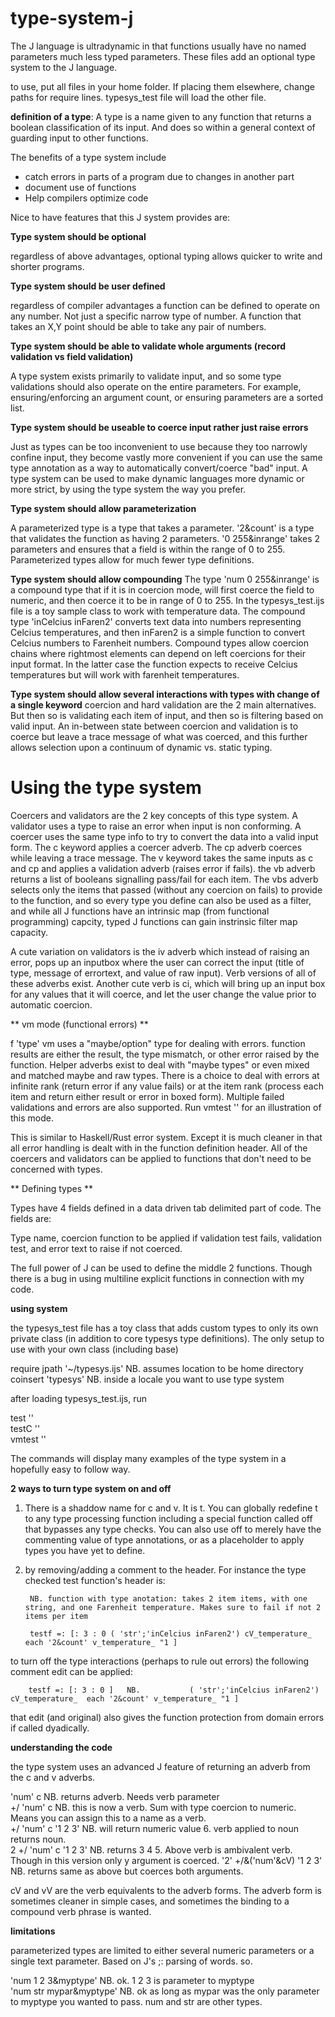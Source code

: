 # type-system-j
The J language is ultradynamic in that functions usually have no named parameters much less typed parameters.  These files add an optional type system to the J language.

to use, put all files in your home folder.  If placing them elsewhere, change paths for require lines.  typesys_test file will load the other file.

**definition of a type**: A type is a name given to any function that returns a boolean classification of its input.  And does so within a general context of guarding input to other functions.

The benefits of a type system include

* catch errors in parts of a program due to changes in another part
* document use of functions
* Help compilers optimize code

Nice to have features that this J system provides are:

**Type system should be optional**

regardless of above advantages, optional typing allows quicker to write and shorter programs.

**Type system should be user defined**

regardless of compiler advantages a function can be defined to operate on any number.  Not just a specific narrow type of number.  A function that takes an X,Y point should be able to take any pair of numbers.

**Type system should be able to validate whole arguments (record validation vs field validation)**

A type system exists primarily to validate input, and so some type validations should also operate on the entire parameters.  For example, ensuring/enforcing an argument count, or ensuring parameters are a sorted list.

**Type system should be useable to coerce input rather just raise errors**

Just as types can be too inconvenient to use because they too narrowly confine input, they become vastly more convenient if you can use the same type annotation as a way to automatically convert/coerce "bad" input.  A type system can be used to make dynamic languages more dynamic or more strict, by using the type system the way you prefer.

**Type system should allow parameterization**

A parameterized type is a type that takes a parameter.  '2&count' is a type that validates the function as having 2 parameters.  '0 255&inrange' takes 2 parameters and ensures that a field is within the range of 0 to 255.  Parameterized types allow for much fewer type definitions.

**Type system should allow compounding**
The type 'num 0 255&inrange' is a compound type that if it is in coercion mode, will first coerce the field to numeric, and then coerce it to be in range of 0 to 255.  In the typesys_test.ijs file is a toy sample class to work with temperature data.
The compound type 'inCelcius inFaren2' converts text data into numbers representing Celcius temperatures, and then inFaren2 is a simple function to convert Celcius numbers to Farenheit numbers.  Compound types allow coercion chains where rightmost elements can depend on left coercions for their input format.  In the latter case the function expects to receive Celcius temperatures but will work with farenheit temperatures.

**Type system should allow several interactions with types with change of a single keyword**
coercion and hard validation are the 2 main alternatives.  But then so is validating each item of input, and then so is filtering based on valid input.  An in-between state between coercion and validation is to coerce but leave a trace message of what was coerced, and this further allows selection upon a continuum of dynamic vs. static typing.

# Using the type system

Coercers and validators are the 2 key concepts of this type system.  A validator uses a type to raise an error when input is non conforming.  A coercer uses the same type info to try to convert the data into a valid input form.  The c keyword applies a coercer adverb.  The cp adverb coerces while leaving a trace message.  The v keyword takes the same inputs as c and cp and applies a validation adverb (raises error if fails).  the vb adverb returns a list of booleans signalling pass/fail for each item.  The vbs adverb selects only the items that passed (without any coercion on fails) to provide to the function, and so every type you define can also be used as a filter, and while all J functions have an intrinsic map (from functional programming) capcity, typed J functions can gain instrinsic filter map capacity.

A cute variation on validators is the iv adverb which instead of raising an error, pops up an inputbox where the user can correct the input (title of type, message of errortext, and value of raw input).  Verb versions of all of these adverbs exist.  Another cute verb is ci, which will bring up an input box for any values that it will coerce, and let the user change the value prior to automatic coercion.

** vm mode (functional errors) **

f 'type' vm uses a "maybe/option" type for dealing with errors.  function results are either the result, the type mismatch, or other error raised by the function.  Helper adverbs exist to deal with "maybe types" or even mixed and matched maybe and raw types.  There is a choice to deal with errors at infinite rank (return error if any value fails) or at the item rank (process each item and return either result or error in boxed form).  Multiple failed validations and errors are also supported.  Run vmtest '' for an illustration of this mode.

This is similar to Haskell/Rust error system.  Except it is much cleaner in that all error handling is dealt with in the function definition header.  All of the coercers and validators can be applied to functions that don't need to be concerned with types.

** Defining types **

Types have 4 fields defined in a data driven tab delimited part of code. The fields are:

Type name, coercion function to be applied if validation test fails, validation test, and error text to raise if not coerced.

The full power of J can be used to define the middle 2 functions.  Though there is a bug in using multiline explicit functions in connection with my code.

**using system**

the typesys_test file has a toy class that adds custom types to only its own private class (in addition to core typesys type definitions).  The only setup to use with your own class (including base)

require jpath '~/typesys.ijs'  NB. assumes location to be home directory
coinsert 'typesys'  NB. inside a locale you want to use type system

after loading typesys_test.ijs, run

test ''  
testC ''  
vmtest ''  

The commands will display many examples of the type system in a hopefully easy to follow way.


**2 ways to turn type system on and off**

1. There is a  shaddow name for c and v.  It is t.  You can globally redefine t to any type processing function including a special function called off that bypasses any type checks.  You can also use off to merely have the commenting value of type annotations, or as a placeholder to apply types you have yet to define.

2. by removing/adding a comment to the header.  For instance the type checked test function's header is:
 
        NB. function with type anotation: takes 2 item items, with one string, and one Farenheit temperature. Makes sure to fail if not 2 items per item

        testf =: [: 3 : 0 ( 'str';'inCelcius inFaren2') cV_temperature_  each '2&count' v_temperature_ "1 ]

to turn off the type interactions (perhaps to rule out errors) the following comment edit can be applied:
        
        testf =: [: 3 : 0 ]   NB.           ( 'str';'inCelcius inFaren2') cV_temperature_  each '2&count' v_temperature_ "1 ]
        
that edit (and original) also gives the function protection from domain errors if called dyadically.        

**understanding the code**

the type system uses an advanced J feature of returning an adverb from the c and v adverbs.

'num' c       NB. returns adverb.  Needs verb parameter  
+/ 'num' c    NB. this is now a verb.  Sum with type coercion to numeric.  Means you can assign this to a name as a verb.  
+/ 'num' c  '1 2 3'   NB. will return numeric value 6. verb applied to noun returns noun.  
2 +/ 'num' c  '1 2 3' NB. returns 3 4 5.  Above verb is ambivalent verb.  Though in this version only y argument is coerced.
'2' +/&('num'&cV)  '1 2 3'  NB. returns same as above but coerces both arguments. 

cV and vV are the verb equivalents to the adverb forms.  The adverb form is sometimes cleaner in simple cases, and sometimes the binding to a compound verb phrase is wanted.


**limitations**

parameterized types are limited to either several numeric parameters or a single text parameter. Based on J's ;: parsing of words.  so.

'num 1 2 3&myptype' NB. ok. 1 2 3 is parameter to myptype  
'num str mypar&myptype'  NB. ok as long as mypar was the only parameter to myptype you wanted to pass.  num and str are other types.




